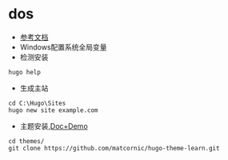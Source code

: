 # dos

- [参考文档](https://gohugo.io/getting-started/installing/)
- Windows配置系统全局变量
- 检测安装
```
hugo help
```

- 生成主站
```
cd C:\Hugo\Sites
hugo new site example.com
```

- 主题安装,[Doc+Demo](https://themes.gohugo.io/hugo-theme-learn/)
```
cd themes/
git clone https://github.com/matcornic/hugo-theme-learn.git
```

